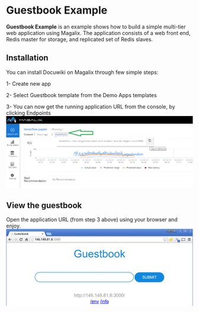# Guestbook Example
**Guestbook Example** is an example shows how to build a simple multi-tier web application using Magalix. The application consists of a web front end, Redis master for storage, and replicated set of Redis slaves. 

## Installation
You can install Docuwiki on Magalix through few simple steps:

1- Create new app

2- Select Guestbook template from the Demo Apps templates

3- You can now get the running application URL from the console, by clicking Endpoints 
![Application Endpoints](../../docs/resources/mgx_endpoint.png "Application Endpoints")


## View the guestbook
Open the application URL (from step 3 above) using your browser and enjoy.
![GuestBook Application](../../docs/resources/guestbook-page.png "GuestBook Application")